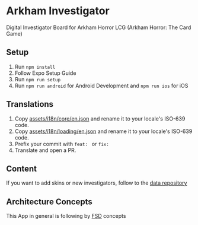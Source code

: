 # Arkham Investigator

Digital Investigator Board for Arkham Horror LCG (Arkham Horror: The Card Game)

## Setup

1. Run `npm install`
2. Follow Expo Setup Guide
3. Run `npm run setup`
4. Run `npm run android` for Android Development and `npm run ios` for iOS

## Translations

1. Copy [assets/i18n/core/en.json](./assets/i18n/core/en.json) and rename it to your locale's ISO-639 code.
2. Copy [assets/i18n/loading/en.json](./assets/i18n/loading/en.json) and rename it to your locale's ISO-639 code.
2. Prefix your commit with `feat: ` or `fix: `
2. Translate and open a PR.

## Content

If you want to add skins or new investigators, follow to the [data repository](https://github.com/neizerth/ArkhamInvestigatorData)

## Architecture Concepts

This App in general is following by [FSD](https://github.com/feature-sliced) concepts